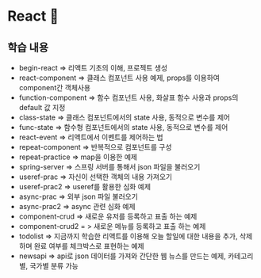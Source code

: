# React :rainbow:

## 학습 내용

- begin-react => 리액트 기초의 이해, 프로젝트 생성
- react-component => 클래스 컴포넌트 사용 예제, props를 이용하여 component간 객체사용
- function-component => 함수 컴포넌트 사용, 화살표 함수 사용과 props의 default 값 지정
- class-state => 클래스 컴포넌트에서의 state 사용, 동적으로 변수를 제어
- func-state => 함수형 컴포넌트에서의 state 사용, 동적으로 변수를 제어
- react-event => 리액트에서 이벤트를 제어하는 법
- repeat-component => 반복적으로 컴포넌트를 구성
- repeat-practice => map을 이용한 예제
- spring-server => 스프링 서버를 통해서 json 파일을 불러오기
- useref-prac => 자신이 선택한 객체의 내용 가져오기
- useref-prac2 => useref를 활용한 심화 예제
- async-prac => 외부 json 파일 불러오기
- async-prac2 => async  관련 심화 예제
- component-crud => 새로운 유저를 등록하고 표출 하는 예제
- component-crud2 = > 새로운 메뉴를 등록하고 표출 하는 예제
- todolist => 지금까지 학습한 리액트를 이용해 오늘 할일에 대한 내용을 추가, 삭제 하며 완료 여부를 체크박스로 표현하는 예제
- newsapi => api로 json 데이터를 가져와 간단한 웹 뉴스를 만드는 예제, 카테고리별, 국가별 분류 가능
